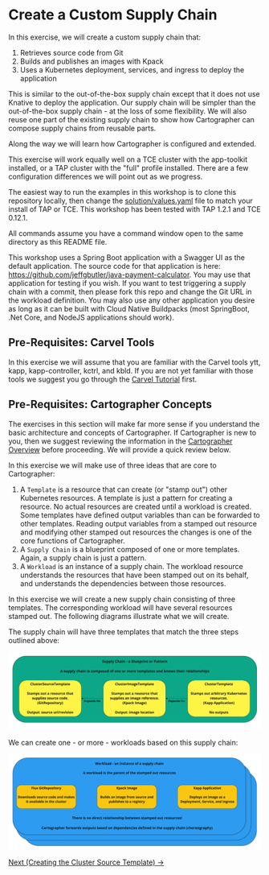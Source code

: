 # Create a Custom Supply Chain

In this exercise, we will create a custom supply chain that:

1. Retrieves source code from Git
2. Builds and publishes an images with Kpack
3. Uses a Kubernetes deployment, services, and ingress to deploy the application

This is similar to the out-of-the-box supply chain except that it does not use Knative to deploy the application.
Our supply chain will be simpler than the out-of-the-box supply chain - at the loss of some flexibility.
We will also reuse one part of the existing supply chain to show how Cartographer can compose supply
chains from reusable parts.

Along the way we will learn how Cartographer is configured and extended.

This exercise will work equally well on a TCE cluster with the app-toolkit installed, or a TAP cluster
with the "full" profile installed. There are a few configuration differences we will point out as we progress.

The easiest way to run the examples in this workshop is to clone this repository locally, then change the
[solution/values.yaml](./solution/values.yaml) file to match your install of TAP or TCE.
This workshop has been tested with TAP 1.2.1 and TCE 0.12.1.

All commands assume you have a command window open to the same directory as this README file.

This workshop uses a Spring Boot application with a Swagger UI as the default application. The source code for that application is here:
https://github.com/jeffgbutler/java-payment-calculator. You may use that application for testing if you wish. If you want to
test triggering a supply chain with a commit, then please fork this repo and change the Git URL in the workload
definition. You may also use any other application you desire as long as it can be built with Cloud Native Buildpacks
(most SpringBoot, .Net Core, and NodeJS applications should work).

## Pre-Requisites: Carvel Tools

In this exercise we will assume that you are familiar with the Carvel tools ytt, kapp, kapp-controller, kctrl, and kbld.
If you are not yet familiar with those tools we suggest you go through the
[Carvel Tutorial](../90-Carvel/README.md) first.

## Pre-Requisites: Cartographer Concepts

The exercises in this section will make far more sense if you understand the basic architecture and concepts
of Cartographer. If Cartographer is new to you, then we suggest reviewing the information in the
[Cartographer Overview](../06-cartographer/README.md) before proceeding. We will provide a quick review below.

In this exercise we will make use of three ideas that are core to Cartographer:

1. A `Template` is a resource that can create (or "stamp out") other Kubernetes resources. A template is just a pattern
   for creating a resource. No actual resources are created until a workload is created. Some templates have defined
   output variables than can be forwarded to other templates. Reading output variables from a stamped out resource and
   modifying other stamped out resources the changes is one of the core functions of Cartographer.
2. A `Supply Chain` is a blueprint composed of one or more templates. Again, a supply chain is just a pattern.
3. A `Workload` is an instance of a supply chain. The workload resource understands the resources that have been stamped
   out on its behalf, and understands the dependencies between those resources.

In this exercise we will create a new supply chain consisting of three templates. The corresponding workload
will have several resources stamped out. The following diagrams illustrate what we will create.

The supply chain will have three templates that match the three steps outlined above:

![Supply Chain](./images/SupplyChain.jpg)

We can create one - or more - workloads based on this supply chain:

![Workload](./images/Workload.jpg)

[Next (Creating the Cluster Source Template) -&gt;](01-ClusterSourceTemplate.md)
